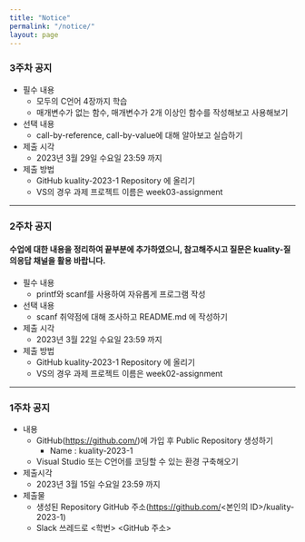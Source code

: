 ```yaml
---
title: "Notice"
permalink: "/notice/"
layout: page
---
```


### 3주차 공지
- 필수 내용
    - 모두의 C언어 4장까지 학습
    - 매개변수가 없는 함수, 매개변수가 2개 이상인 함수를 작성해보고 사용해보기
- 선택 내용
    - call-by-reference, call-by-value에 대해 알아보고 실습하기
- 제출 시각
    - 2023년 3월 29일 수요일 23:59 까지
- 제출 방법
    - GitHub kuality-2023-1 Repository 에 올리기
    - VS의 경우 과제 프로젝트 이름은 week03-assignment

* * *

### 2주차 공지   
#### 수업에 대한 내용을 정리하여 끝부분에 추가하였으니, 참고해주시고 질문은 kuality-질의응답 채널을 활용 바랍니다.

- 필수 내용
    - printf와 scanf를 사용하여 자유롭게 프로그램 작성
- 선택 내용
    - scanf 취약점에 대해 조사하고 README.md 에 작성하기
- 제출 시각
    - 2023년 3월 22일 수요일 23:59 까지
- 제출 방법
    - GitHub kuality-2023-1 Repository 에 올리기
    - VS의 경우 과제 프로젝트 이름은 week02-assignment

* * *

### 1주차 공지

- 내용
    - GitHub(https://github.com/)에 가입 후 Public Repository 생성하기
        - Name : kuality-2023-1
    - Visual Studio 또는 C언어를 코딩할 수 있는 환경 구축해오기
- 제출시각
    - 2023년 3월 15일 수요일 23:59 까지
- 제출물
    - 생성된 Repository GitHub 주소(https://github.com/<본인의 ID>/kuality-2023-1)
    - Slack 쓰레드로 <학번> <GitHub 주소>